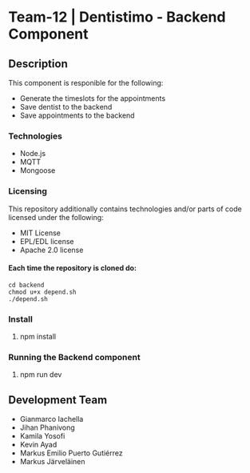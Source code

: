 # Team-12 | Dentistimo - Backend Component  

## Description

This component is responible for the following:

* Generate the timeslots for the appointments
* Save dentist to the backend
* Save appointments to the backend

### Technologies

* Node.js
* MQTT
* Mongoose


### Licensing

This repository additionally contains technologies and/or parts of code licensed under the following:
* MIT License
* EPL/EDL license
* Apache 2.0 license

#### Each time the repository is cloned do:
```
cd backend
chmod u+x depend.sh
./depend.sh
```

### Install

1. npm install

### Running the Backend component

1. npm run dev

## Development Team

* Gianmarco Iachella
* Jihan Phanivong
* Kamila Yosofi
* Kevin Ayad
* Markus Emilio Puerto Gutiérrez
* Markus Järveläinen
